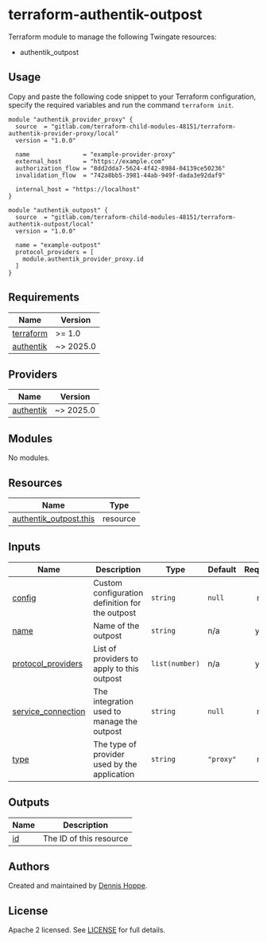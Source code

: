 # terraform-authentik-outpost

Terraform module to manage the following Twingate resources:

* authentik_outpost

## Usage

Copy and paste the following code snippet to your Terraform configuration,
specify the required variables and run the command `terraform init`.

```hcl
module "authentik_provider_proxy" {
  source  = "gitlab.com/terraform-child-modules-48151/terraform-authentik-provider-proxy/local"
  version = "1.0.0"

  name               = "example-provider-proxy"
  external_host      = "https://example.com"
  authorization_flow = "8dd2dda7-5624-4f42-8984-04139ce50236"
  invalidation_flow  = "742a8bb5-3981-44ab-949f-dada3e92daf9"

  internal_host = "https://localhost"
}

module "authentik_outpost" {
  source  = "gitlab.com/terraform-child-modules-48151/terraform-authentik-outpost/local"
  version = "1.0.0"

  name = "example-outpost"
  protocol_providers = [
    module.authentik_provider_proxy.id
  ]
}
```

<!-- BEGIN_TF_DOCS -->
## Requirements

| Name | Version |
|------|---------|
| <a name="requirement_terraform"></a> [terraform](#requirement\_terraform) | >= 1.0 |
| <a name="requirement_authentik"></a> [authentik](#requirement\_authentik) | ~> 2025.0 |

## Providers

| Name | Version |
|------|---------|
| <a name="provider_authentik"></a> [authentik](#provider\_authentik) | ~> 2025.0 |

## Modules

No modules.

## Resources

| Name | Type |
|------|------|
| [authentik_outpost.this](https://registry.terraform.io/providers/goauthentik/authentik/latest/docs/resources/outpost) | resource |

## Inputs

| Name | Description | Type | Default | Required |
|------|-------------|------|---------|:--------:|
| <a name="input_config"></a> [config](#input\_config) | Custom configuration definition for the outpost | `string` | `null` | no |
| <a name="input_name"></a> [name](#input\_name) | Name of the outpost | `string` | n/a | yes |
| <a name="input_protocol_providers"></a> [protocol\_providers](#input\_protocol\_providers) | List of providers to apply to this outpost | `list(number)` | n/a | yes |
| <a name="input_service_connection"></a> [service\_connection](#input\_service\_connection) | The integration used to manage the outpost | `string` | `null` | no |
| <a name="input_type"></a> [type](#input\_type) | The type of provider used by the application | `string` | `"proxy"` | no |

## Outputs

| Name | Description |
|------|-------------|
| <a name="output_id"></a> [id](#output\_id) | The ID of this resource |
<!-- END_TF_DOCS -->

## Authors

Created and maintained by [Dennis Hoppe](https://gitlab.com/dhoppeIT).

## License

Apache 2 licensed. See [LICENSE](LICENSE) for full details.
